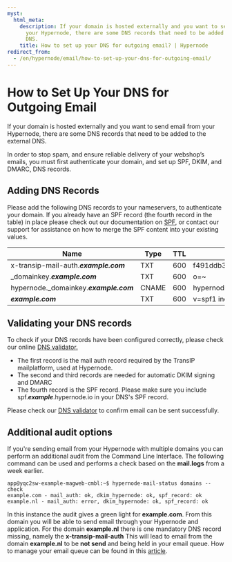 ```yaml
---
myst:
  html_meta:
    description: If your domain is hosted externally and you want to send email from
      your Hypernode, there are some DNS records that need to be added to the external
      DNS.
    title: How to set up your DNS for outgoing email? | Hypernode
redirect_from:
  - /en/hypernode/email/how-to-set-up-your-dns-for-outgoing-email/
---
```


<!-- source: https://support.hypernode.com/en/hypernode/email/how-to-set-up-your-dns-for-outgoing-email/ -->

# How to Set Up Your DNS for Outgoing Email

If your domain is hosted externally and you want to send email from your Hypernode, there are some DNS records that need to be added to the external DNS.

In order to stop spam, and ensure reliable delivery of your webshop’s emails, you must first authenticate your domain, and set up SPF, DKIM, and DMARC, DNS records.

## Adding DNS Records

Please add the following DNS records to your nameservers, to authenticate your domain. If you already have an SPF record (the fourth record in the table) in place please check out our documentation on [SPF](../dns/how-to-set-up-your-spf-records-for-hypernode.md), or contact our support for assistance on how to merge the SPF content into your existing values.

| Name                                    | Type  | TTL | Content                                                          |
| --------------------------------------- | ----- | --- | ---------------------------------------------------------------- |
| x-transip-mail-auth.***example.com***   | TXT   | 600 | f491ddb3e61d1c92ab6de9f81257b1c0b95986d6550517f005c8e5e895da6fd2 |
| \_domainkey.***example.com***           | TXT   | 600 | o=~                                                              |
| hypernode.\_domainkey.***example.com*** | CNAME | 600 | hypernode.\_domainkey.***example***.hypernode.io                 |
| ***example.com***                       | TXT   | 600 | v=spf1 include:spf.***example***.hypernode.io ~all               |

## Validating your DNS records

To check if your DNS records have been configured correctly, please check our online [DNS validator.](https://my.hypernode.com/dns/check/)

- The first record is the mail auth record required by the TransIP mailplatform, used at Hypernode.
- The second and third records are needed for automatic DKIM signing and DMARC
- The fourth record is the SPF record. Please make sure you include spf.***example***.hypernode.io in your DNS's SPF record.

Please check our [DNS validator](https://my.hypernode.com/dns/check/) to confirm email can be sent successfully.

## Additional audit options

If you're sending email from your Hypernode with multiple domains you can perform an additional audit from the Command Line Interface. The following command can be used and performs a check based on the **mail.logs** from a week earlier.

```console
app@yqc2sw-example-magweb-cmbl:~$ hypernode-mail-status domains --check
example.com - mail_auth: ok, dkim_hypernode: ok, spf_record: ok
example.nl - mail_auth: error, dkim_hypernode: ok, spf_record: ok
```

In this instance the audit gives a green light for **example.com**. From this domain you will be able to send email through your Hypernode and application. For the domain **example.nl** there is one mandatory DNS record missing, namely the **x-transip-mail-auth** This will lead to email from the domain **example.nl** to be **not send** and being held in your email queue. How to manage your email queue can be found in this [article](how-to-manage-your-email-queue.md).

